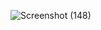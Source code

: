 ![Screenshot (148)](https://user-images.githubusercontent.com/113995907/230775090-aafed575-abd2-4082-a9a8-34f63015743a.png)
